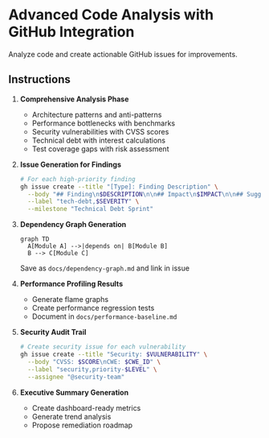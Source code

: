 # Advanced Code Analysis with GitHub Integration

Analyze code and create actionable GitHub issues for improvements.

## Instructions

1. **Comprehensive Analysis Phase**
   - Architecture patterns and anti-patterns
   - Performance bottlenecks with benchmarks
   - Security vulnerabilities with CVSS scores
   - Technical debt with interest calculations
   - Test coverage gaps with risk assessment

2. **Issue Generation for Findings**
   ```bash
   # For each high-priority finding
   gh issue create --title "[Type]: Finding Description" \
     --body "## Finding\n$DESCRIPTION\n\n## Impact\n$IMPACT\n\n## Suggested Fix\n$FIX" \
     --label "tech-debt,$SEVERITY" \
     --milestone "Technical Debt Sprint"
   ```

3. **Dependency Graph Generation**
   ```mermaid
   graph TD
     A[Module A] -->|depends on| B[Module B]
     B --> C[Module C]
   ```
   Save as `docs/dependency-graph.md` and link in issue

4. **Performance Profiling Results**
   - Generate flame graphs
   - Create performance regression tests
   - Document in `docs/performance-baseline.md`

5. **Security Audit Trail**
   ```bash
   # Create security issue for each vulnerability
   gh issue create --title "Security: $VULNERABILITY" \
     --body "CVSS: $SCORE\nCWE: $CWE_ID" \
     --label "security,priority-$LEVEL" \
     --assignee "@security-team"
   ```

6. **Executive Summary Generation**
   - Create dashboard-ready metrics
   - Generate trend analysis
   - Propose remediation roadmap